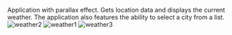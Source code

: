 Application with parallax effect. Gets location data and displays the current weather. The application also features the ability to select a city from a list.
![weather2](https://github.com/MaryIawq/SkyLinx/assets/152361912/976641bf-8163-4eac-b14d-ff9339dbbbd1)
![weather1](https://github.com/MaryIawq/SkyLinx/assets/152361912/a400651c-4d61-4e3e-8b51-8f1ff2be26f5)
![weather3](https://github.com/MaryIawq/SkyLinx/assets/152361912/d8c4ad6c-60e2-445f-ab9c-7f4b0ccdb538)
